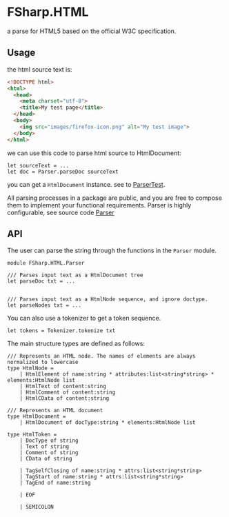 # FSharp.HTML

a parse for HTML5 based on the official W3C specification.

## Usage

the html source text is:

```html
<!DOCTYPE html>
<html>
  <head>
    <meta charset="utf-8">
    <title>My test page</title>
  </head>
  <body>
    <img src="images/firefox-icon.png" alt="My test image">
  </body>
</html>
```

we can use this code to parse html source to HtmlDocument:

```F#
let sourceText = ...
let doc = Parser.parseDoc sourceText
```

you can get a `HtmlDocument` instance. see to [ParserTest](https://github.com/xp44mm/FSharp.HTML/blob/master/FSharp.HTML.Test/ParserTest.fs).

All parsing processes in a package are public, and you are free to compose them to implement your functional requirements. Parser is highly configurable, see source code [Parser](https://github.com/xp44mm/FSharp.HTML/blob/master/FSharp.HTML/Parser.fs)

## API

The user can parse the string through the functions in the `Parser` module.

```F#
module FSharp.HTML.Parser

/// Parses input text as a HtmlDocument tree
let parseDoc txt = ...


/// Parses input text as a HtmlNode sequence, and ignore doctype.
let parseNodes txt = ...

```

You can also use a tokenizer to get a token sequence.

```F#
let tokens = Tokenizer.tokenize txt 
```


The main structure types are defined as follows:

```F#
/// Represents an HTML node. The names of elements are always normalized to lowercase
type HtmlNode =
    | HtmlElement of name:string * attributes:list<string*string> * elements:HtmlNode list
    | HtmlText of content:string
    | HtmlComment of content:string
    | HtmlCData of content:string

/// Represents an HTML document
type HtmlDocument =
    | HtmlDocument of docType:string * elements:HtmlNode list

type HtmlToken =
    | DocType of string
    | Text of string
    | Comment of string
    | CData of string

    | TagSelfClosing of name:string * attrs:list<string*string>
    | TagStart of name:string * attrs:list<string*string>
    | TagEnd of name:string

    | EOF

    | SEMICOLON

```

